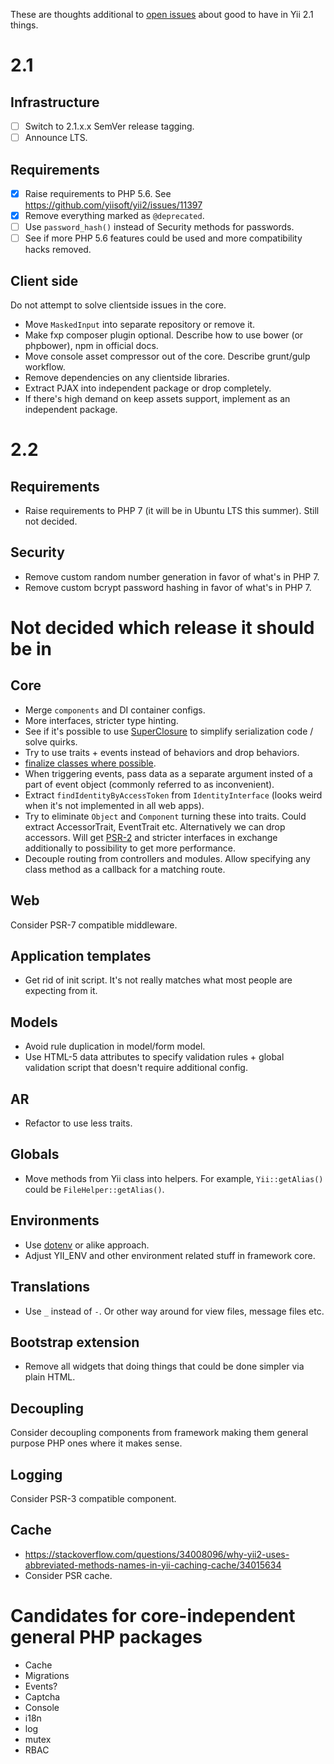 These are thoughts additional to [open issues](https://github.com/yiisoft/yii2/milestones/2.1.x) about good to have in Yii 2.1 things.

# 2.1

## Infrastructure

- [ ] Switch to 2.1.x.x SemVer release tagging.
- [ ] Announce LTS.

## Requirements

- [x] Raise requirements to PHP 5.6. See https://github.com/yiisoft/yii2/issues/11397
- [x] Remove everything marked as `@deprecated`.
- [ ] Use `password_hash()` instead of Security methods for passwords.
- [ ] See if more PHP 5.6 features could be used and more compatibility hacks removed.

## Client side

Do not attempt to solve clientside issues in the core.

- Move `MaskedInput` into separate repository or remove it.
- Make fxp composer plugin optional. Describe how to use bower (or phpbower), npm in official docs.
- Move console asset compressor out of the core. Describe grunt/gulp workflow.
- Remove dependencies on any clientside libraries.
- Extract PJAX into independent package or drop completely.
- If there's high demand on keep assets support, implement as an independent package.

# 2.2

## Requirements

- Raise requirements to PHP 7 (it will be in Ubuntu LTS this summer). Still not decided.

## Security

- Remove custom random number generation in favor of what's in PHP 7.
- Remove custom bcrypt password hashing in favor of what's in PHP 7.


# Not decided which release it should be in

## Core

- Merge `components` and DI container configs.
- More interfaces, stricter type hinting.
- See if it's possible to use [SuperClosure](https://github.com/jeremeamia/super_closure) to simplify serialization code / solve quirks.
- Try to use traits + events instead of behaviors and drop behaviors.
- [finalize classes where possible](https://ocramius.github.io/blog/when-to-declare-classes-final/).
- When triggering events, pass data as a separate argument insted of a part of event object (commonly referred to as inconvenient).
- Extract `findIdentityByAccessToken` from `IdentityInterface` (looks weird when it's not implemented in all web apps).
- Try to eliminate `Object` and `Component` turning these into traits. Could extract AccessorTrait, EventTrait etc. Alternatively we can drop accessors. Will get [PSR-2](https://github.com/yiisoft/yii2/issues/11956) and stricter interfaces in exchange additionally to possibility to get more performance.
- Decouple routing from controllers and modules. Allow specifying any class method as a callback for a matching route.

## Web

Consider PSR-7 compatible middleware.

## Application templates

- Get rid of init script. It's not really matches what most people are expecting from it.

## Models

- Avoid rule duplication in model/form model.
- Use HTML-5 data attributes to specify validation rules + global validation script that doesn't require additional config.

## AR

- Refactor to use less traits.

## Globals

- Move methods from Yii class into helpers. For example, `Yii::getAlias()` could be `FileHelper::getAlias()`.

## Environments

- Use [dotenv](https://github.com/vlucas/phpdotenv) or alike approach.
- Adjust YII_ENV and other environment related stuff in framework core.

## Translations

- Use `_` instead of `-`. Or other way around for view files, message files etc.

## Bootstrap extension

- Remove all widgets that doing things that could be done simpler via plain HTML.

## Decoupling

Consider decoupling components from framework making them general purpose PHP ones where it makes sense.

## Logging

Consider PSR-3 compatible component.

## Cache

- https://stackoverflow.com/questions/34008096/why-yii2-uses-abbreviated-methods-names-in-yii-caching-cache/34015634
- Consider PSR cache.

# Candidates for core-independent general PHP packages

- Cache
- Migrations
- Events?
- Captcha
- Console
- i18n
- log
- mutex
- RBAC